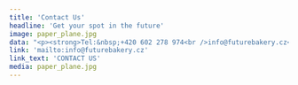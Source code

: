 ```yaml
---
title: 'Contact Us'
headline: 'Get your spot in the future'
image: paper_plane.jpg
data: "<p><strong>Tel:&nbsp;+420 602 278 974<br />info@futurebakery.cz</strong></p>\r\n<p>&nbsp;</p>\r\n<p><strong>The Future Bakery s.r.o.<br /></strong>Opletalova 1013/59, Nov&eacute; Mesto<br />110 00 Praha 1<br />IC: 24168858 DIC: CZ24168858</p>\r\n<p>&nbsp;</p>\r\n<p>&nbsp;</p>"
link: 'mailto:info@futurebakery.cz'
link_text: 'CONTACT US'
media: paper_plane.jpg
---
```


